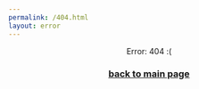 ```yaml
---
permalink: /404.html
layout: error
---
```

<center>Error: 404 :(</center>
<center><h3><a data-text="back to main page" href="https://flammableduck.xyz">back to main page</a></h3></center>
